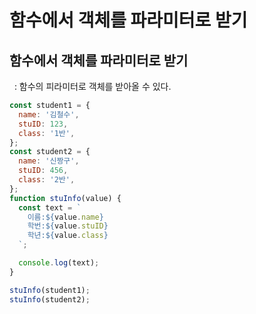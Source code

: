 # 함수에서 객체를 파라미터로 받기

## 함수에서 객체를 파라미터로 받기

&nbsp; : 함수의 피라미터로 객체를 받아올 수 있다.

```javascript
const student1 = {
  name: '김철수',
  stuID: 123,
  class: '1반',
};
const student2 = {
  name: '신짱구',
  stuID: 456,
  class: '2반',
};
function stuInfo(value) {
  const text = `
    이름:${value.name}
    학번:${value.stuID}
    학년:${value.class}
  `;

  console.log(text);
}

stuInfo(student1);
stuInfo(student2);
```

